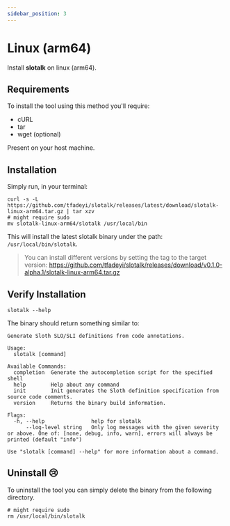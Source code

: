 ```yaml
---
sidebar_position: 3
---
```


# Linux (arm64)

Install **slotalk** on linux (arm64).

## Requirements

To install the tool using this method you'll require:

* cURL
* tar
* wget (optional)

Present on your host machine.

## Installation

Simply run, in your terminal:

```shell
curl -s -L https://github.com/tfadeyi/slotalk/releases/latest/download/slotalk-linux-arm64.tar.gz | tar xzv
# might require sudo
mv slotalk-linux-arm64/slotalk /usr/local/bin
```

This will install the latest slotalk binary under the path: `/usr/local/bin/slotalk`.

> You can install different versions by setting the tag to the target version: https://github.com/tfadeyi/slotalk/releases/download/v0.1.0-alpha.1/slotalk-linux-arm64.tar.gz

## Verify Installation

```shell
slotalk --help
```

The binary should return something similar to:

```shell
Generate Sloth SLO/SLI definitions from code annotations.

Usage:
  slotalk [command]

Available Commands:
  completion  Generate the autocompletion script for the specified shell
  help        Help about any command
  init        Init generates the Sloth definition specification from source code comments.
  version     Returns the binary build information.

Flags:
  -h, --help               help for slotalk
      --log-level string   Only log messages with the given severity or above. One of: [none, debug, info, warn], errors will always be printed (default "info")

Use "slotalk [command] --help" for more information about a command.
```

## Uninstall 😢

To uninstall the tool you can simply delete the binary from the following directory.

```shell
# might require sudo
rm /usr/local/bin/slotalk
```
